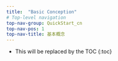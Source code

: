 ```yaml
---
title:  "Basic Conception"
# Top-level navigation
top-nav-group: QuickStart_cn
top-nav-pos: 1
top-nav-title: 基本概念
---
```


* This will be replaced by the TOC
{:toc}


